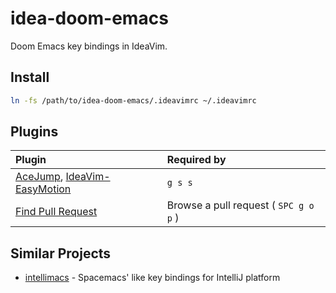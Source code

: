 # idea-doom-emacs

Doom Emacs key bindings in IdeaVim.

## Install

```sh
ln -fs /path/to/idea-doom-emacs/.ideavimrc ~/.ideavimrc
```

## Plugins

| Plugin                                                                                                                                            | Required by                           |
|:--------------------------------------------------------------------------------------------------------------------------------------------------|:--------------------------------------|
| [AceJump](https://plugins.jetbrains.com/plugin/7086-acejump), [IdeaVim-EasyMotion](https://plugins.jetbrains.com/plugin/13360-ideavim-easymotion) | `g s s`                               |
| [Find Pull Request](https://plugins.jetbrains.com/plugin/8262-find-pull-request)                                                                  | Browse a pull request ( `SPC g o p` ) |

## Similar Projects

- [intellimacs](https://github.com/MarcoIeni/intellimacs) - Spacemacs' like key bindings for IntelliJ platform
